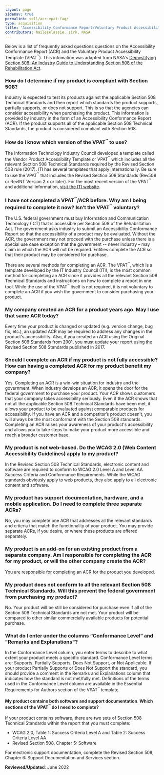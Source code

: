 ```yaml
---
layout: page
sidenav: true
permalink: sell/acr-vpat-faq/
type: acquisition
title: 'Accessibility Conformance Report/Voluntary Product Accessibility Template (VPAT<sup>&trade;</sup>) Frequently Asked Questions (FAQ)'
contributors: haileselassie, sirk, NASA
---
```


Below is a list of frequently asked questions questions on the Accessibility Conformance Report (ACR) and the Voluntary Product Accessibility Template (VPAT<sup>&trade;</sup>). This infomation was adapted from NASA's [Demystifying Section 508: An Industry Guide to Understanding Section 508 of the Rehabilitation Act][5].

### How do I determine if my product is compliant with Section 508?
Industry is expected to test its products against the applicable Section 508 Technical Standards and then report which standards the product supports, partially supports, or does not support. This is so that the agencies can consider accessibility when purchasing the product. This information is provided by industry in the form of an Accessibility Conformance Report (ACR). If the product supports all of the applicable Section 508 Technical Standards, the product is considered compliant with Section 508.

### How do I know which version of the VPAT<sup>&trade;</sup> to use?
The Information Technology Industry Council developed a template called the Vendor Product Accessibility Template or VPAT<sup>&trade;</sup> which includes all the relevant Section 508 Technical Standards required by the Revised Section 508 rule (2017). ITI has several templates that apply internationally. Be sure to use the VPAT<sup>&trade;</sup> that includes the Revised Section 508 Standards (Rev508 or RevINT Version 2.x or later). For the most recent version of the VPAT<sup>&trade;</sup> and additional information, [visit the ITI website][2].

### I have not completed a VPAT<sup>&trade;</sup>/ACR before. Why am I being required to complete it now? Isn’t the VPAT<sup>&trade;</sup> voluntary?
The U.S. federal government must buy Information and Communication Technology (ICT) that is accessible per Section 508 of the Rehabilitation Act. The government asks industry to submit an Accessibility Conformance Report so that the accessibility of a product may be evaluated. Without the ACR, the government may not proceed with the purchase unless there is a special use case exception that the government -- never industry – may claim in which the ACR will not be required. Entities complete the ACR so that their product may be considered for purchase.

There are several methods for completing an ACR. The VPAT<sup>&trade;</sup>, which is a template developed by the IT Industry Council (ITI), is the most common method for completing an ACR since it provides all the relevant Section 508 Technical Standards and instructions on how to complete a report in one tool. While the use of the VPAT<sup>&trade;</sup> itself is not required, it is not voluntary to complete an ACR if you wish the government to consider purchasing your product.

### My company created an ACR for a product years ago. May I use that same ACR today?
Every time your product is changed or updated (e.g. version change, bug fix, etc.), an updated ACR may be required to address any changes in the product's accessibility. Also, if you created an ACR using the Original Section 508 Standards from 2001, you must update your report using the Revised Section 508 Standards published in 2017.

### Should I complete an ACR if my product is not fully accessible? How can having a completed ACR for my product benefit my company?
Yes. Completing an ACR is a win-win situation for industry and the government. When industry develops an ACR, it opens the door for the federal government to purchase your product. Your ACR shows customers that your company takes accessibility seriously. Even if the ACR shows that not all the applicable Section 508 Technical Standards have been met, it allows your product to be evaluated against comparable products for accessibility. If you have an ACR and a competitor’s product doesn’t, you will always be the most conformant with the Section 508 standards. Completing an ACR raises your awareness of your product's accessibility and allows you to take steps to make your product more accessible and reach a broader customer base.

### My product is not web-based. Do the WCAG 2.0 (Web Content Accessibility Guidelines) apply to my product?
In the Revised Section 508 Technical Standards, electronic content and software are required to conform to WCAG 2.0 Level A and Level AA Success Criteria and Conformance Requirements. While the WCAG standards obviously apply to web products, they also apply to all electronic content and software.

### My product has support documentation, hardware, and a mobile application. Do I need to complete three separate ACRs?
No, you may complete one ACR that addresses all the relevant standards and criteria that match the functionality of your product. You may provide separate ACRs, if you desire, or where these products are offered separately.

### My product is an add-on for an existing product from a separate company. Am I responsible for completing the ACR for my product, or will the other company create the ACR?
You are responsible for completing an ACR for the product you developed.

### My product does not conform to all the relevant Section 508 Technical Standards. Will this prevent the federal government from purchasing my product?
No. Your product will be still be considered for purchase even if all of the Section 508 Technical Standards are not met. Your product will be compared to other similar commercially available products for potential purchase.

### What do I enter under the columns “Conformance Level” and "Remarks and Explanations"? 
In the Conformance Level column, you enter terms to describe to what extent your product meets a specific standard. Conformance Level terms are: Supports, Partially Supports, Does Not Support, or Not Applicable. If your product Partially Supports or Does Not Support the standard, you should provide a comment in the Remarks and Explanations column that indicates how the standard is not met/fully met. Definitions of the terms used in the Conformance Level column are available in the Essential Requirements for Authors section of the VPAT<sup>&trade;</sup> template. 

#### My product contains both software and support documentation. Which sections of the VPAT<sup>&trade;</sup> do I need to complete?
If your product contains software, there are two sets of Section 508 Technical Standards within the report that you must complete:
* WCAG 2.0, Table 1: Success Criteria Level A and Table 2: Success Criteria Level AA
* Revised Section 508, Chapter 5: Software

For electronic support documentation, complete the Revised Section 508, Chapter 6: Support Documentation and Services section.

**Reviewed/Updated**:  June 2022

 [1]: https://www.access-board.gov/guidelines-and-standards/communications-and-it/about-the-ict-refresh/final-rule
 [2]: https://www.itic.org/policy/accessibility/vpat
 [3]: {{site.baseurl}}/sell
 [4]: {{site.baseurl}}/buy/request-accessibility-information
 [5]: https://www.sewp.nasa.gov/documents/Section_508_Guide_111821.pdf
 
